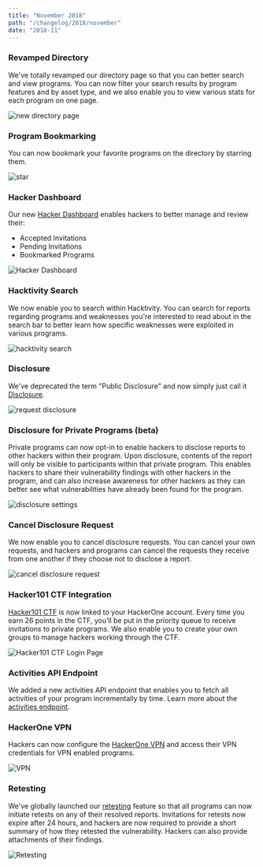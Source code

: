 ```yaml
---
title: "November 2018"
path: "/changelog/2018/november"
date: "2018-11"
---
```


### Revamped Directory
We've totally revamped our directory page so that you can better search and view programs. You can now filter your search results by program features and by asset type, and we also enable you to view various stats for each program on one page.

![new directory page](./images/nov_2018_better-directory.png)

### Program Bookmarking
You can now bookmark your favorite programs on the directory by starring them.

![star](./images/nov_2018_bookmark_star.png)

### Hacker Dashboard
Our new [Hacker Dashboard](/hackers/hacker-dashboard.html) enables hackers to better manage and review their:
* Accepted Invitations
* Pending Invitations
* Bookmarked Programs

![Hacker Dashboard](./images/nov_2018_hacker-dashboard-2.png)

### Hacktivity Search
We now enable you to search within Hacktivity. You can search for reports regarding programs and weaknesses you're interested to read about in the search bar to better learn how specific weaknesses were exploited in various programs.

![hacktivity search](./images/nov_2018_hacktivity_search.png)

### Disclosure
We've deprecated the term "Public Disclosure" and now simply just call it
[Disclosure](/programs/disclosure.html).

![request disclosure](./images/nov_2018_disclosure.png)

### Disclosure for Private Programs (beta)
Private programs can now opt-in to enable hackers to disclose reports to other hackers within their program. Upon disclosure, contents of the report will only be visible to participants within that private program. This enables hackers to share their vulnerability findings with other hackers in the program, and can also increase awareness for other hackers as they can better see what vulnerabilities have already been found for the program.

![disclosure settings](./images/nov_2018_disclosure-settings.png)

### Cancel Disclosure Request
We now enable you to cancel disclosure requests. You can cancel your own requests, and hackers and programs can cancel the requests they receive from one another if they choose not to disclose a report.  

![cancel disclosure request](./images/nov_2018_cancel-disclosure.png)

### Hacker101 CTF Integration
[Hacker101 CTF](/hackers/hacker101.html) is now linked to your HackerOne account. Every time you earn 26 points in the CTF, you’ll be put in the priority queue to receive invitations to private programs. We also enable you to create your own groups to manage hackers working through the CTF.

![Hacker101 CTF Login Page](./images/nov_2018_hacker101_CTF.png)

### Activities API Endpoint
We added a new activities API endpoint that enables you to fetch all activities of your program incrementally by time. Learn more about the [activities endpoint](https://api.hackerone.com/docs/v1#/activities).

### HackerOne VPN
Hackers can now configure the [HackerOne VPN](/hackers/configure-the-hackerone-vpn.html) and access their VPN credentials for VPN enabled programs.

![VPN](./images/nov_2018_vpn.png)

### Retesting
We've globally launched our [retesting](/programs/retesting.html) feature so that all programs can now initiate retests on any of their resolved reports. Invitations for retests now expire after 24 hours, and hackers are now required to provide a short summary of how they retested the vulnerability. Hackers can also provide attachments of their findings.  

![Retesting](./images/nov_2018_retesting.png)
